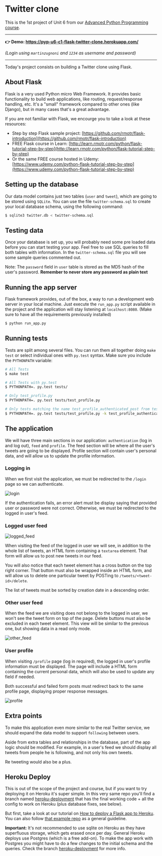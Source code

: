 # Twitter clone

This is the 1st project of Unit 6 from our [Advanced Python Programming course](https://rmotr.com/advanced-python-programming).

---

**👉 Demo: https://pyp-u6-c1-flask-twitter-clone.herokuapp.com/**

_(Login using `martinzugnoni` and `1234` as username and password)_

---

Today's project consists on building a Twitter clone using Flask.

## About Flask

Flask is a very used Python micro Web Framework. It provides basic functionality to build web applications, like routing, request/response handling, etc. It's a "small" framework compared to other ones (like Django), but in many cases that's a great advantage.

If you are not familiar with Flask, we encourge you to take a look at these resources:
- Step by step Flask sample project: [https://github.com/rmotr/flask-introduction](https://github.com/rmotr/flask-introduction)
- FREE Flask course in Learn: [http://learn.rmotr.com/python/flask-tutorial-step-by-step](http://learn.rmotr.com/python/flask-tutorial-step-by-step)
- Or the same FREE course hosted in Udemy: [https://www.udemy.com/python-flask-tutorial-step-by-step](https://www.udemy.com/python-flask-tutorial-step-by-step)

## Setting up the database

Our data model contains just two tables (`user` and `tweet`), which are going to be stored using `SQLite`. You can use the file `twitter-schema.sql` to create your local database schema, using the following command:

```bash
$ sqlite3 twitter.db < twitter-schema.sql
```

## Testing data

Once your database is set up, you will probably need some pre loaded data before you can start testing your app. Feel free to use SQL queries to fill both tables with information. In the `twitter-schema.sql` file you will see some sample queries commented out.

Note: The `password` field in `user` table is stored as the MD5 hash of the user's password. **Remember to never store any password as plain text**

## Running the app server

Flask framework provides, out of the box, a way to run a development web server in your local machine. Just execute the `run_app.py` script available in the project and the application will stay listening at `localhost:8080`. (Make sure to have all the requirements previously installed)

```bash
$ python run_app.py
```

## Running tests

Tests are split among several files. You can run them all together doing `make test` or select individual ones with `py.test` syntax. Make sure you include the `PYTHONPATH` variable:

```bash
# All Tests
$ make test

# All Tests with py.test
$ PYTHONPATH=. py.test tests/

# Only test_profile.py
$ PYTHONPATH=. py.test tests/test_profile.py

# Only tests matching the name test_profile_authenticated_post from test_profile.py
$ PYTHONPATH=. py.test tests/test_profile.py -k test_profile_authenticated_post
```

## The application

We will have three main sections in our application: `authentication` (log in and log out), `feed` and `profile`. The feed section will be where all the user's tweets are going to be displayed. Profile section will contain user's personal data, and will allow us to update the profile information.

### Logging in

When we first visit the application, we must be redirected to the `/login` page so we can authenticate.

![login](http://i.imgur.com/amnheCL.png)

If the authentication fails, an error alert must be display saying that provided user or password were not correct. Otherwise, we must be redirected to the logged in user's feed.

### Logged user feed

![logged_feed](http://i.imgur.com/rxdkXTb.png)

When visiting the feed of the logged in user we will see, in addition to the whole list of tweets, an HTML form containing a `textarea` element. That form will allow us to post new tweets in our feed.

You will also notice that each tweet element has a cross button on the top right corner. That button must also be wrapped inside an HTML form, and will allow us to delete one particular tweet by POSTing to `/tweets/<tweet-id>/delete`.

The list of tweets must be sorted by creation date in a descending order.

### Other user feed

When the feed we are visiting does not belong to the logged in user, we won't see the tweet form on top of the page. Delete buttons must also be excluded in each tweet element. This view will be similar to the previous one, but showing data in a read only mode.

![other_feed](http://i.imgur.com/8uiPqAS.png)

### User profile

When visiting `/profile` page (log in required), the logged in user's profile information must be displayed. The page will include a HTML form containing the current personal data, which will also be used to update any field if needed.

Both successful and failed form posts must redirect back to the same profile page, displaying proper response messages.

![profile](http://i.imgur.com/6QG7hNA.png)


## Extra points

To make this application even more similar to the real Twitter service, we should expand the data model to support `following` between users.

Aside from extra tables and relationships in the database, part of the app logic should be modified. For example, in a user's feed we should display all tweets from people he is following, and not only his own tweets.

Re tweeting would also be a plus.


## Heroku Deploy

This is out of the scope of the project and course, but if you want to try deploying it on Heroku it's super simple. In this very same repo you'll find a branch named [heroku-deployment](https://github.com/rmotr-group-projects/pyp-u6-c1-flask-twitter-clone/tree/heroku-deployment) that has the final working code + all the config to work on Heroku (plus database fixes, see below).

But first, take a look at our tutorial on [How to deploy a Flask app to Heroku](https://www.youtube.com/watch?v=wb6K0o8uv7s). You can also follow [that example repo](https://github.com/rmotr-curriculum/flask-heroku-example) as a general guideline.

**Important:** It's not recommended to use sqlite on Heroku as they have superfluous storage, which gets erased once per day. General Heroku deploys use Postgres (which is a free add-on). To make the app work with Postgres you might have to do a few changes to the initial schema and the queries. Check the branch [heroku-deployment](https://github.com/rmotr-group-projects/pyp-u6-c1-flask-twitter-clone/tree/heroku-deployment) for more info.
